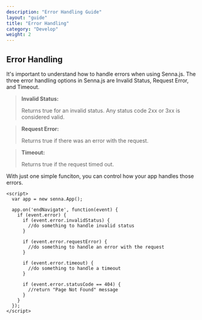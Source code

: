 ```yaml
---
description: "Error Handling Guide"
layout: "guide"
title: "Error Handling"
category: "Develop"
weight: 2
---
```


<article id="error-handling">

## Error Handling

It's important to understand how to handle errors when using Senna.js. The three error handling options in Senna.js are Invalid Status, Request Error, and Timeout.

>**Invalid Status:**
>
>Returns true for an invalid status. Any status code 2xx or 3xx is considered valid.

>**Request Error:**
>
>Returns true if there was an error with the request.

>**Timeout:**
>
>Returns true if the request timed out.

With just one simple funciton, you can control how your app handles those errors.


```
<script>
  var app = new senna.App();

  app.on('endNavigate', function(event) {
    if (event.error) {
      if (event.error.invalidStatus) {
        //do something to handle invalid status
      }

      if (event.error.requestError) {
        //do something to handle an error with the request
      }

      if (event.error.timeout) {
        //do something to handle a timeout
      }

      if (event.error.statusCode == 404) {
        //return "Page Not Found" message
      }
    }
  });
</script>
```


</article>